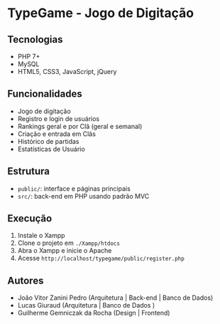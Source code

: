 # TypeGame - Jogo de Digitação

## Tecnologias
- PHP 7+
- MySQL
- HTML5, CSS3, JavaScript, jQuery

## Funcionalidades
- Jogo de digitação
- Registro e login de usuários
- Rankings geral e por Clã (geral e semanal)
- Criação e entrada em Clãs
- Histórico de partidas
- Estatísticas de Usuário

## Estrutura
- `public/`: interface e páginas principais
- `src/`: back-end em PHP usando padrão MVC

## Execução
1. Instale o Xampp
2. Clone o projeto em `./Xampp/htdocs`
3. Abra o Xampp e inicie o Apache
4. Acesse `http://localhost/typegame/public/register.php`

## Autores
- João Vitor Zanini Pedro (Arquitetura | Back-end | Banco de Dados)
- Lucas Giuraud (Arquitetura | Banco de Dados )
- Guilherme Gemniczak da Rocha (Design | Frontend)
